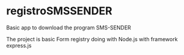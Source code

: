 # registroSMSSENDER
Basic app to download the program SMS-SENDER

The project is basic Form registry doing with Node.js with framework express.js
